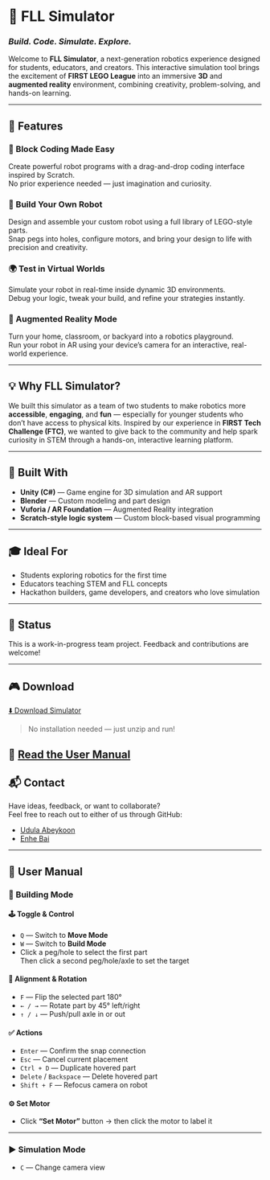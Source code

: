 # 🌟 FLL Simulator
### *Build. Code. Simulate. Explore.*

Welcome to **FLL Simulator**, a next-generation robotics experience designed for students, educators, and creators. This interactive simulation tool brings the excitement of **FIRST LEGO League** into an immersive **3D** and **augmented reality** environment, combining creativity, problem-solving, and hands-on learning.

---

## 🚀 Features

### 🧱 Block Coding Made Easy
Create powerful robot programs with a drag-and-drop coding interface inspired by Scratch.  
No prior experience needed — just imagination and curiosity.

### 🤖 Build Your Own Robot
Design and assemble your custom robot using a full library of LEGO-style parts.  
Snap pegs into holes, configure motors, and bring your design to life with precision and creativity.

### 🌍 Test in Virtual Worlds
Simulate your robot in real-time inside dynamic 3D environments.  
Debug your logic, tweak your build, and refine your strategies instantly.

### 📱 Augmented Reality Mode
Turn your home, classroom, or backyard into a robotics playground.  
Run your robot in AR using your device’s camera for an interactive, real-world experience.

---

## 💡 Why FLL Simulator?

We built this simulator as a team of two students to make robotics more **accessible**, **engaging**, and **fun** — especially for younger students who don’t have access to physical kits. Inspired by our experience in **FIRST Tech Challenge (FTC)**, we wanted to give back to the community and help spark curiosity in STEM through a hands-on, interactive learning platform.

---

## 🔧 Built With

- **Unity (C#)** — Game engine for 3D simulation and AR support  
- **Blender** — Custom modeling and part design  
- **Vuforia / AR Foundation** — Augmented Reality integration  
- **Scratch-style logic system** — Custom block-based visual programming  

---

## 🎓 Ideal For

- Students exploring robotics for the first time  
- Educators teaching STEM and FLL concepts  
- Hackathon builders, game developers, and creators who love simulation  

---

## 🚧 Status

This is a work-in-progress team project. Feedback and contributions are welcome!

---

## 🎮 Download

[⬇️ Download Simulator](https://github.com/iab131/ARISE-FLL-Sim/releases/download/Beta/FLL.Sim.zip)
> No installation needed — just unzip and run!

📘 [Read the User Manual](#-user-manual) 
---

## 📬 Contact

Have ideas, feedback, or want to collaborate?  
Feel free to reach out to either of us through GitHub:

- [Udula Abeykoon](https://github.com/UdulaAbeykoon)  
- [Enhe Bai](https://github.com/iab131)

---


## 📘 User Manual

### 🔧 Building Mode

#### 🕹️ Toggle & Control
- `Q` — Switch to **Move Mode**
- `W` — Switch to **Build Mode**
- Click a peg/hole to select the first part  
  Then click a second peg/hole/axle to set the target

#### 🔄 Alignment & Rotation
- `F` — Flip the selected part 180°
- `← / →` — Rotate part by 45° left/right
- `↑ / ↓` — Push/pull axle in or out

#### ✅ Actions
- `Enter` — Confirm the snap connection
- `Esc` — Cancel current placement
- `Ctrl + D` — Duplicate hovered part
- `Delete` / `Backspace` — Delete hovered part
- `Shift + F` — Refocus camera on robot

#### ⚙️ Set Motor
- Click **“Set Motor”** button → then click the motor to label it

---

### ▶️ Simulation Mode

- `C` — Change camera view
